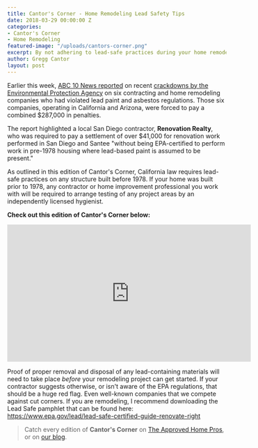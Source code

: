 ```yaml
---
title: Cantor's Corner - Home Remodeling Lead Safety Tips
date: 2018-03-29 00:00:00 Z
categories:
- Cantor's Corner
- Home Remodeling
featured-image: "/uploads/cantors-corner.png"
excerpt: By not adhering to lead-safe practices during your home remodeling project, your family's health may be at risk. Learn more about lead safety on this edition of Cantor's Corner.
author: Gregg Cantor
layout: post
---
```


Earlier this week, [ABC 10 News reported](https://www.10news.com/news/protecting-san-diegans-from-hazardous-material-in-home-renovation) on recent [crackdowns by the Environmental Protection Agency](https://www.epa.gov/newsreleases/u-s-epa-settlement-helps-protect-san-diego-residents-lead-paint-health-hazards) on six contracting and home remodeling companies who had violated lead paint and asbestos regulations. Those six companies, operating in California and Arizona, were forced to pay a combined $287,000 in penalties.

The report highlighted a local San Diego contractor, **Renovation Realty**, who was required to pay a settlement of over $41,000 for renovation work performed in San Diego and Santee "without being EPA-certified to perform work in pre-1978 housing where lead-based paint is assumed to be present."

As outlined in this edition of Cantor's Corner, California law requires lead-safe practices on any structure built before 1978. If your home was built prior to 1978, any contractor or home improvement professional you work with will be required to arrange testing of any project areas by an independently licensed hygienist.

**Check out this edition of Cantor's Corner below:**

<div class="flex-video">
  <iframe width="560" height="315" src="https://www.youtube.com/embed/O67wN7VXUeA?rel=0&amp;showinfo=0" frameborder="0" allowfullscreen></iframe>
</div>

Proof of proper removal and disposal of any lead-containing materials will need to take place _before_ your remodeling project can get started. If your contractor suggests otherwise, or isn't aware of the EPA regulations, that should be a huge red flag. Even well-known companies that we compete against cut corners. If you are remodeling, I recommend downloading the Lead Safe pamphlet that can be found here: https://www.epa.gov/lead/lead-safe-certified-guide-renovate-right

> Catch every edition of **Cantor's Corner** on [The Approved Home Pros](https://www.sandiegoapprovedhomepros.com/blog/category/cantors-corner/), or on [our blog](/blog/categories/#cantor-s-corner).
